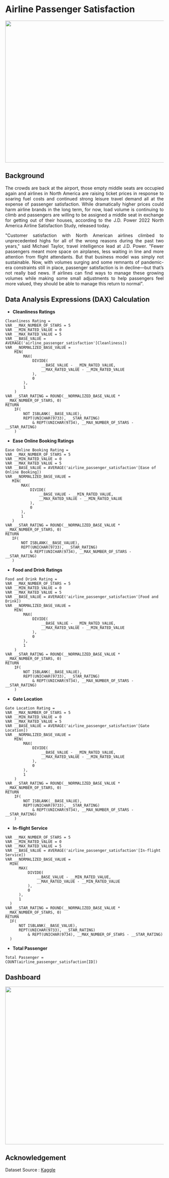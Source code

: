 # Airline Passenger Satisfaction
<img src="https://github.com/Bayunova28/Airline_Passenger_Satisfaction/blob/master/cover.jpg" height="450" width="1100">

## Background
<p align="justify">The crowds are back at the airport, those empty middle seats are occupied again and airlines in North America are raising ticket prices in response to 
soaring fuel costs and continued strong leisure travel demand all at the expense of passenger satisfaction. While dramatically higher prices could harm airline brands in 
the long term, for now, load volume is continuing to climb and passengers are willing to be assigned a middle seat in exchange for getting out of their houses, according 
to the J.D. Power 2022 North America Airline Satisfaction Study, released today.<p> 

<p align="justify">"Customer satisfaction with North American airlines climbed to unprecedented highs for all of the wrong reasons during the past two years," said 
Michael Taylor, travel intelligence lead at J.D. Power. "Fewer passengers meant more space on airplanes, less waiting in line and more attention from flight attendants. 
But that business model was simply not sustainable. Now, with volumes surging and some remnants of pandemic-era constraints still in place, passenger satisfaction is in 
decline—but that’s not really bad news. If airlines can find ways to manage these growing volumes while making some small adjustments to help passengers feel more valued,
they should be able to manage this return to normal".<p>

## Data Analysis Expressions (DAX) Calculation
* <b>Cleanliness Ratings</b>
```
Cleanliness Rating = 
VAR __MAX_NUMBER_OF_STARS = 5
VAR __MIN_RATED_VALUE = 0
VAR __MAX_RATED_VALUE = 5
VAR __BASE_VALUE = AVERAGE('airline_passenger_satisfaction'[Cleanliness])
VAR __NORMALIZED_BASE_VALUE =
	MIN(
		MAX(
			DIVIDE(
				__BASE_VALUE - __MIN_RATED_VALUE,
				__MAX_RATED_VALUE - __MIN_RATED_VALUE
			),
			0
		),
		1
	)
VAR __STAR_RATING = ROUND(__NORMALIZED_BASE_VALUE * __MAX_NUMBER_OF_STARS, 0)
RETURN
	IF(
		NOT ISBLANK(__BASE_VALUE),
		REPT(UNICHAR(9733), __STAR_RATING)
			& REPT(UNICHAR(9734), __MAX_NUMBER_OF_STARS - __STAR_RATING)
	)
  ```
* <b>Ease Online Booking Ratings</b>
 ```
 Ease Online Booking Rating =
 VAR __MAX_NUMBER_OF_STARS = 5
VAR __MIN_RATED_VALUE = 0
VAR __MAX_RATED_VALUE = 5
VAR __BASE_VALUE = AVERAGE('airline_passenger_satisfaction'[Ease of Online Booking])
VAR __NORMALIZED_BASE_VALUE =
	MIN(
		MAX(
			DIVIDE(
				__BASE_VALUE - __MIN_RATED_VALUE,
				__MAX_RATED_VALUE - __MIN_RATED_VALUE
			),
			0
		),
		1
	)
VAR __STAR_RATING = ROUND(__NORMALIZED_BASE_VALUE * __MAX_NUMBER_OF_STARS, 0)
RETURN
	IF(
		NOT ISBLANK(__BASE_VALUE),
		REPT(UNICHAR(9733), __STAR_RATING)
			& REPT(UNICHAR(9734), __MAX_NUMBER_OF_STARS - __STAR_RATING)
	)
  ```
* <b>Food and Drink Ratings</b>
```
Food and Drink Rating = 
VAR __MAX_NUMBER_OF_STARS = 5
VAR __MIN_RATED_VALUE = 0
VAR __MAX_RATED_VALUE = 5
VAR __BASE_VALUE = AVERAGE('airline_passenger_satisfaction'[Food and Drink])
VAR __NORMALIZED_BASE_VALUE =
	MIN(
		MAX(
			DIVIDE(
				__BASE_VALUE - __MIN_RATED_VALUE,
				__MAX_RATED_VALUE - __MIN_RATED_VALUE
			),
			0
		),
		1
	)
VAR __STAR_RATING = ROUND(__NORMALIZED_BASE_VALUE * __MAX_NUMBER_OF_STARS, 0)
RETURN
	IF(
		NOT ISBLANK(__BASE_VALUE),
		REPT(UNICHAR(9733), __STAR_RATING)
			& REPT(UNICHAR(9734), __MAX_NUMBER_OF_STARS - __STAR_RATING)
	)
```

* <b>Gate Location</b>
```
Gate Location Rating = 
VAR __MAX_NUMBER_OF_STARS = 5
VAR __MIN_RATED_VALUE = 0
VAR __MAX_RATED_VALUE = 5
VAR __BASE_VALUE = AVERAGE('airline_passenger_satisfaction'[Gate Location])
VAR __NORMALIZED_BASE_VALUE =
	MIN(
		MAX(
			DIVIDE(
				__BASE_VALUE - __MIN_RATED_VALUE,
				__MAX_RATED_VALUE - __MIN_RATED_VALUE
			),
			0
		),
		1
	)
VAR __STAR_RATING = ROUND(__NORMALIZED_BASE_VALUE * __MAX_NUMBER_OF_STARS, 0)
RETURN
	IF(
		NOT ISBLANK(__BASE_VALUE),
		REPT(UNICHAR(9733), __STAR_RATING)
			& REPT(UNICHAR(9734), __MAX_NUMBER_OF_STARS - __STAR_RATING)
	)
  ```
  
  * <b>In-flight Service</b>
  ```
  VAR __MAX_NUMBER_OF_STARS = 5
VAR __MIN_RATED_VALUE = 0
VAR __MAX_RATED_VALUE = 5
VAR __BASE_VALUE = AVERAGE('airline_passenger_satisfaction'[In-flight Service])
VAR __NORMALIZED_BASE_VALUE =
	MIN(
		MAX(
			DIVIDE(
				__BASE_VALUE - __MIN_RATED_VALUE,
				__MAX_RATED_VALUE - __MIN_RATED_VALUE
			),
			0
		),
		1
	)
VAR __STAR_RATING = ROUND(__NORMALIZED_BASE_VALUE * __MAX_NUMBER_OF_STARS, 0)
RETURN
	IF(
		NOT ISBLANK(__BASE_VALUE),
		REPT(UNICHAR(9733), __STAR_RATING)
			& REPT(UNICHAR(9734), __MAX_NUMBER_OF_STARS - __STAR_RATING)
	)
  ```
  
  * <b>Total Passenger</b>
  ```
  Total Passenger =
  COUNT(airline_passenger_satisfaction[ID])
  ```
  
  ## Dashboard
  <img src="https://github.com/Bayunova28/Airline_Passenger_Satisfaction/blob/master/dashboard-report.png" height="500" width="1100">
  
  ## Acknowledgement
  Dataset Source : [Kaggle](https://www.kaggle.com/datasets/teejmahal20/airline-passenger-satisfaction?select=train.csv) 
